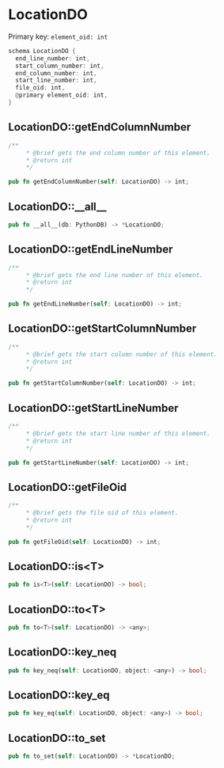 # LocationDO

Primary key: `element_oid: int`

```rust
schema LocationDO {
  end_line_number: int,
  start_column_number: int,
  end_column_number: int,
  start_line_number: int,
  file_oid: int,
  @primary element_oid: int,
}
```
## LocationDO::getEndColumnNumber

```rust
/**
     * @brief gets the end column number of this element.
     * @return int
     */
```
```rust
pub fn getEndColumnNumber(self: LocationDO) -> int;
```
## LocationDO::\_\_all\_\_

```rust
pub fn __all__(db: PythonDB) -> *LocationDO;
```
## LocationDO::getEndLineNumber

```rust
/**
     * @brief gets the end line number of this element.
     * @return int
     */
```
```rust
pub fn getEndLineNumber(self: LocationDO) -> int;
```
## LocationDO::getStartColumnNumber

```rust
/**
     * @brief gets the start column number of this element.
     * @return int
     */
```
```rust
pub fn getStartColumnNumber(self: LocationDO) -> int;
```
## LocationDO::getStartLineNumber

```rust
/**
     * @brief gets the start line number of this element.
     * @return int
     */
```
```rust
pub fn getStartLineNumber(self: LocationDO) -> int;
```
## LocationDO::getFileOid

```rust
/**
     * @brief gets the file oid of this element.
     * @return int
     */
```
```rust
pub fn getFileOid(self: LocationDO) -> int;
```
## LocationDO::is\<T\>

```rust
pub fn is<T>(self: LocationDO) -> bool;
```
## LocationDO::to\<T\>

```rust
pub fn to<T>(self: LocationDO) -> <any>;
```
## LocationDO::key\_neq

```rust
pub fn key_neq(self: LocationDO, object: <any>) -> bool;
```
## LocationDO::key\_eq

```rust
pub fn key_eq(self: LocationDO, object: <any>) -> bool;
```
## LocationDO::to\_set

```rust
pub fn to_set(self: LocationDO) -> *LocationDO;
```
